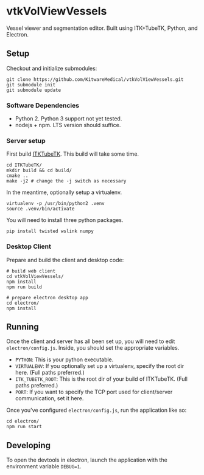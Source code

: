 # vtkVolViewVessels

Vessel viewer and segmentation editor.
Built using ITK+TubeTK, Python, and Electron.

## Setup

Checkout and initialize submodules:

```
git clone https://github.com/KitwareMedical/vtkVolViewVessels.git
git submodule init
git submodule update
```

### Software Dependencies

- Python 2. Python 3 support not yet tested.
- nodejs + npm. LTS version should suffice.

### Server setup

First build [ITKTubeTK](https://github.com/KitwareMedical/ITKTubeTK).
This build will take some time.

```
cd ITKTubeTK/
mkdir build && cd build/
cmake ..
make -j2 # change the -j switch as necessary
```

In the meantime, optionally setup a virtualenv.

```
virtualenv -p /usr/bin/python2 .venv
source .venv/bin/activate
```

You will need to install three python packages.

```
pip install twisted wslink numpy
```

### Desktop Client

Prepare and build the client and desktop code:

```
# build web client
cd vtkVolViewVessels/
npm install
npm run build

# prepare electron desktop app
cd electron/
npm install
```

## Running

Once the client and server has all been set up, you will need to edit
`electron/config.js`. Inside, you should set the appropriate variables.

- `PYTHON`: This is your python executable.
- `VIRTUALENV`: If you optionally set up a virtualenv, specify the root dir
                here. (Full paths preferred.)
- `ITK_TUBETK_ROOT`: This is the root dir of your build of ITKTubeTK. (Full
                     paths preferred.)
- `PORT`: If you want to specify the TCP port used for client/server
          communication, set it here.

Once you've configured `electron/config.js`, run the application like so:

```
cd electron/
npm run start
```

## Developing

To open the devtools in electron, launch the application with the environment
variable `DEBUG=1`.
